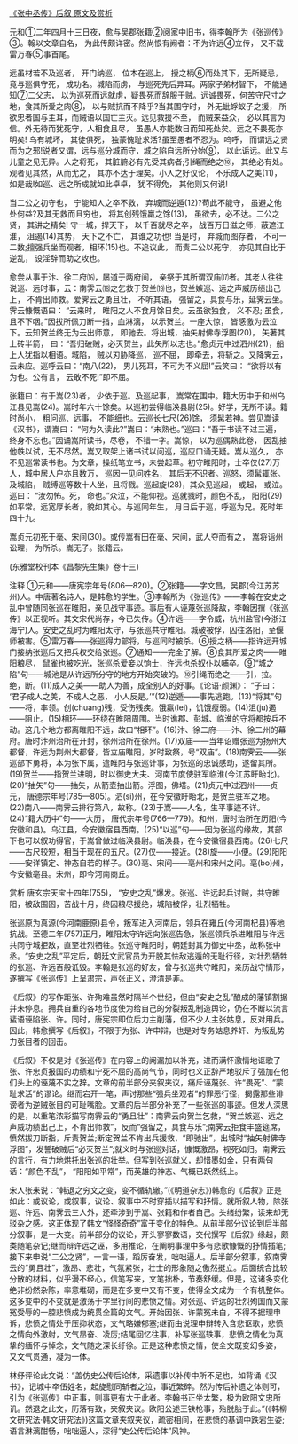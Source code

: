 [《张中丞传》后叙 原文及赏析](https://www.vrrw.net/wx/14420.html)

元和①二年四月十三日夜，愈与吴郡张籍②阅家中旧书，得李翰所为《张巡传》③。翰以文章自名， 为此传颇详密。然尚恨有阙者：不为许远④立传， 又不载雷万春⑤事首尾。

远虽材若不及巡者， 开门纳巡， 位本在巡上， 授之柄⑥而处其下，无所疑忌，竟与巡俱守死， 成功名。城陷而虏， 与巡死先后异耳。两家子弟材智下， 不能通知⑦二父志， 以为巡死而远就虏，疑畏死而辞服于贼。远诚畏死，何苦守尺寸之地，食其所爱之肉⑧， 以与贼抗而不降乎?当其围守时， 外无蚍蜉蚁子之援， 所欲忠者国与主耳，而贼语以国亡主灭。远见救援不至， 而贼来益众， 必以其言为信。外无待而犹死守，人相食且尽， 虽愚人亦能数日而知死处矣。远之不畏死亦明矣! 乌有城坏， 其徒俱死， 独蒙愧耻求活?虽至愚者不忍为。呜呼， 而谓远之贤而为之邪!说者又谓，远与巡分城而守，城之陷自远所分始⑨， 以此诟远。此又与儿童之见无异。人之将死， 其脏腑必有先受其病者;引绳而绝之⑩， 其绝必有处。观者见其然，从而尤之， 其亦不达于理矣。小人之好议论， 不乐成人之美(11)， 如是哉!如巡、远之所成就如此卓卓， 犹不得免， 其他则又何说!

当二公之初守也， 宁能知人之卒不救， 弃城而逆遁(12)?苟此不能守， 虽避之他处何益?及其无救而且穷也， 将其创残饿羸之馀(13)， 虽欲去，必不达。二公之贤， 其讲之精矣! 守一城，捍天下， 以千百就尽之卒， 战百万日滋之师，蔽遮江淮， 沮遏(14)其势， 天下之不亡， 其谁之功也! 当是时， 弃城而图存者， 不可一二数;擅强兵坐而观者，相环(15)也。不追议此， 而责二公以死守， 亦见其自比于逆乱， 设淫辞而助之攻也。

愈尝从事于汴、徐二府⒃，屡道于两府间， 亲祭于其所谓双庙⒄者。其老人往往说巡、远时事，云：南霁云⒅之乞救于贺兰⒆也，贺兰嫉巡、远之声威历绩出己上， 不肯出师救。爱霁云之勇且壮， 不听其语， 强留之，具食与乐，延霁云坐。霁云慷慨语曰： “云来时， 睢阳之人不食月馀日矣。云虽欲独食， 义不忍; 虽食， 且不下咽。”因拔所佩刀断一指，血淋漓， 以示贺兰。一座大惊， 皆感激为云泣下。云知贺兰终无为云出师意， 即驰去。将出城，抽矢射佛寺浮图(20)， 矢著其上砖半箭， 曰：“吾归破贼，必灭贺兰，此矢所以志也。”愈贞元中过泗州(21)，船上人犹指以相语。城陷， 贼以刃胁降巡， 巡不屈， 即牵去，将斩之。又降霁云，云未应。巡呼云曰：“南八(22)， 男儿死耳，不可为不义屈!”云笑曰： “欲将以有为也。公有言， 云敢不死!”即不屈。

张籍曰：有于嵩(23)者， 少依于巡。及巡起事， 嵩常在围中。籍大历中于和州乌江县见嵩(24)。嵩时年六十馀矣。以巡初尝得临涣县尉(25)。好学，无所不读。籍时尚小， 粗问巡、远事， 不能细也。云巡长七尺(26)馀， 须髯若神。尝见嵩读《汉书》，谓嵩曰： “何为久读此?”嵩曰：“未熟也。”巡曰：“吾于书读不过三遍， 终身不忘也。”因诵嵩所读书，尽卷， 不错一字。嵩惊， 以为巡偶熟此卷， 因乱抽他帙以试，无不尽然。嵩又取架上诸书试以问巡，巡应口诵无疑。嵩从巡久， 亦不见巡常读书也。为文章，操纸笔立书，未尝起草。初守睢阳时，士卒仅(27)万人，城中居人户亦且数万， 巡因一见问姓名， 其后无不识者。巡怒，须髯辄张。及城陷， 贼缚巡等数十人坐，且将戮。巡起旋(28)，其众见巡起， 或起， 或泣。巡曰： “汝勿怖。死， 命也。”众泣，不能仰视。巡就戮时，颜色不乱， 阳阳(29)如平常。远宽厚长者，貌如其心。与巡同年生， 月日后于巡，呼巡为兄。死时年四十九。

嵩贞元初死于毫、宋间(30)。或传嵩有田在毫、宋间，武人夺而有之， 嵩将诣州讼理， 为所杀。嵩无子。张籍云。

(东雅堂校刊本《昌黎先生集》卷十三)



注释 ①元和——唐宪宗年号(806—820)。②张籍——字文昌，吴郡(今江苏苏州)人。中唐著名诗人，是韩愈的学生。③李翰所为《张巡传》——李翰在安史之乱中曾随同张巡在睢阳，亲见战守事迹。事后有人诬蔑张巡降敌，李翰因撰《张巡传》以正视听。其文宋代尚存，今已失传。④许远——字令威，杭州盐官(今浙江海宁)人。安史之乱时为睢阳太守，与张巡共守睢阳。城破被俘，囚往洛阳，至偃师被害。⑤雷万春——张巡得力部将，与巡同时被杀。⑥授之柄——指许远开城门接纳张巡后又把兵权交给张巡。⑦通知——完全了解。⑧食其所爱之肉——睢阳粮尽， 鼠雀也被吃光，张巡杀爱妾以饷士，许远也杀奴仆以哺卒。⑨“城之陷”句——城池是从许远所分守的地方开始突破的。⑩引绳而绝之——引，拉。绝，断。(11)成人之美——助人为善，成全别人的好事。《论语·颜渊》： “子曰： ‘君子成人之美，不成人之恶， 小人反是。’”(12)逆遁——事先逃跑。(13)“将其”句——将，率领。创(chuang)残，受伤残疾。饿羸(lei)，饥饿瘦弱。(14)沮(ju)遏——阻止。(15)相环——环绕在睢阳周围。当时谯郡、彭城、临淮的守将都按兵不动。这几个地方都离睢阳不远，故曰“相环”。(16)汴、徐二府——汴、徐二州的幕府。唐时汴州治所在开封，徐州治所在徐州。(17)双庙——当年诏赠张巡为扬州大都督，许远为荆州大都督，皆立庙睢阳，岁时致祭，号“双庙”。(18)南霁云——张巡部下勇将，本为张下属，遣睢阳与张巡计事，为张巡的忠诚感动，遂留其所。(19)贺兰——指贺兰进明，时以御史大夫、河南节度使驻军临淮(今江苏盱眙北)。(20)“抽矢”句——抽矢，从箭壶抽出箭。浮图，佛塔。(21)贞元中过泗州——贞元， 唐德宗年号(785—805)。泗(si)州，在今安徽盱眙北，是贺兰驻军之地。(22)南八——南霁云排行第八，故称。(23)于嵩——人名，生平事迹不详。(24)“籍大历中”句——大历， 唐代宗年号(766—779)。和州，唐时治所在历阳(今安徽和县)。乌江县，今安徽宿县西南。(25)“以巡”句——因为张巡的缘故，其部下也可以叙功得官，于嵩曾做过临涣县尉。临涣县，在今安徽宿县西南。(26)七尺——古尺较短，相当于现在的五尺。(27)仅——接近。(28)旋——小便。(29)阳阳——安详镇定、神态自若的样子。(30)亳、宋间——亳州和宋州之间。亳(bo)州，今安徽亳县。宋州，即今河南商丘。

赏析 唐玄宗天宝十四年(755)， “安史之乱”爆发。张巡、许远起兵讨贼，共守睢阳，被敌围困，苦战十月，终因粮尽援绝，城陷被俘，壮烈牺牲。

张巡原为真源(今河南鹿原)县令，叛军进入河南后，领兵在雍丘(今河南杞县)等地抗战。至德二年(757)正月，睢阳太守许远向张巡告急，张巡领兵杀进睢阳与许远共同守城拒敌，直至壮烈牺牲。张巡守睢阳时，朝廷封其为御史中丞，故称张中丞。“安史之乱”平定后，朝廷文武官员为开脱其怯敌逃遁的无耻行径，对壮烈牺牲的张巡、许远百般诋毁。李翰是张巡的好友，曾与张巡共守睢阳，亲历战守情形，遂撰写《张巡传》上呈肃宗，声张正义，澄清是非。

《后叙》的写作距张、许殉难虽然时隔半个世纪，但由“安史之乱”酿成的藩镇割据并未停息。拥兵自重的各地节度使为给自己的分裂叛乱制造舆论，仍在不断以流言蜚语诬陷张、许。同时，唐宪宗即位后力主削藩，但不少人主张姑息，反对用兵。因此，韩愈撰写《后叙》，不限于为张、许申辩，也是对专务姑息养奸、为叛乱势力张目者的回击。

《后叙》不仅是对《张巡传》在内容上的阙漏加以补充，进而满怀激情地讴歌了张、许忠贞报国的功绩和宁死不屈的高尚气节，同时也义正辞严地驳斥了强加在他们头上的诬蔑不实之辞。文章的前半部分夹叙夹议，痛斥诬蔑张、许“畏死”、“蒙耻求活”的谬论。继而宕开一笔，声讨那些“强兵坐观者”的罪恶行径，揭露那些诽谤者为逆贼张目的可耻嘴脸。文章的后半部分补充了一些张巡的事迹。但发人深思的是，以重笔浓彩描写南霁云的“勇且壮”：南霁云向贺兰乞救，“贺兰嫉巡、远之声威功绩出己上，不肯出师救”，反而“强留之，具食与乐”;南霁云拒食丰盛筵席，愤然拔刀断指，斥责贺兰;断定贺兰不肯出兵援救，“即驰出”，出城时“抽矢射佛寺浮图”，发誓破贼后“必灭贺兰”;就义时与张巡对话，慷慨激昂，视死如归。南霁云的言行，有力地烘托出张巡的壮举。但写到张巡就义，却惜墨如金，只有两句话：“颜色不乱”， “阳阳如平常”，而英雄的神态、气概已跃然纸上。

宋人张耒说：“韩退之穷文之变，变不循轨辙。”(《明道杂志》)韩愈的《后叙》正是如此：或议论，或叙事，议论、叙事中不时穿插以描写和抒情。就所叙人物，除张巡、许远、南霁云三人外，还牵涉到于嵩、张籍和作者自己。头绪纷繁，读来却无驳杂之感。这正体现了韩文“怪怪奇奇”富于变化的特色。从前半部分议论到后半部分叙事，是一大变。前半部分的议论，开头寥寥数语，交代撰写《后叙》缘起，颇类随笔杂记;继而辩许远之诬，多用推论，在阐明事理中多有悲歌慷慨的抒情插笔;接下来申说“二公之贤”，一言一语，蹈厉奋发，咄咄逼人。后半部分叙事，叙南霁云的“勇且壮”，激昂、悲壮，气氛紧张，壮士的形象随之傲然挺立。后面统合比较分散的材料，似乎漫不经心，信笔写来，文笔拙朴，节奏舒缓。但是，这诸多变化绝非纷然杂陈，率意堆砌，而是在多变中又有不变，使得全文成为一个有机整体。这多变中的不变就是激荡于字里行间的悲愤之情。对张巡、许远的壮烈殉国而又蒙冤受辱的一腔悲愤成为统贯全篇的文气。开始因张、许蒙冤未白，不得不据理申诉，悲愤之情处于压抑状态，文气略嫌郁塞;继而由说理申辩转入含悲讴歌，悲愤之情向外激射，文气昂奋、凌厉;结尾回忆往事，补写张巡轶事，悲愤之情化为真挚的缅怀与悼念，文气随之深长纡徐。正是这种悲愤之情，使全文既变幻多姿， 又文气贯通，凝为一体。

林纾评论此文说：“盖仿史公传后论体，采遗事以补传中所不足也，如背诵《汉书》，记城中卒伍姓名，起旋慰同斩者之泣，事近繁碎。然为传后补遗之体则可，引为《张巡传》中正事，则事更有大于此者。李翰书正坐太繁，极为欧阳文忠所讥。然退之此文，历落有致，夹叙夹议。欧阳公述王铁枪事，殆脱胎于此。”(《韩柳文研究法·韩文研究法》)这篇文章夹叙夹议，疏密相间，在悲愤的基调中跌宕生姿;语言淋漓酣畅，咄咄逼人，深得“史公传后论体”风神。

